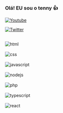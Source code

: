 
### Olá! EU sou o tenny 👍

[![Youtube](https://img.shields.io/badge/YouTube-FF0000?style=for-the-badge&logo=youtube&logoColor=white)](http://www.youtube.com/@tenny9246)

[![Twitter](https://img.shields.io/badge/Twitter-1DA1F2?style=for-the-badge&logo=twitter&logoColor=white)](https://twitter.com/tenny_mcpe?t=dYZ_xvK5cY1ENm8IhliMlw&s=09)


<div style="display: inline_block"><br/>
<img align="center" alt="html" src="https://img.shields.io/badge/HTML-239120?style=for-the-badge&logo=html5&logoColor=white"/>
</div>

<div style="display: inline_block"><br/>
<img align="center" alt="css" src="https://img.shields.io/badge/CSS-239120?&style=for-the-badge&logo=css3&logoColor=white"/>
</div>

<div style="display: inline_block"><br/>
<img align="center" alt="javascript" src="https://img.shields.io/badge/JavaScript-F7DF1E?style=for-the-badge&logo=javascript&logoColor=black"/>
</div>

<div style="display: inline_block"><br/>
<img align="center" alt="nodejs" src="https://img.shields.io/badge/Node.js-43853D?style=for-the-badge&logo=node.js&logoColor=whitek"/>
</div>

<div style="display: inline_block"><br/>
<img align="center" alt="php" src="https://img.shields.io/badge/PHP-777BB4?style=for-the-badge&logo=php&logoColor=white"/>
</div>

<div style="display: inline_block"><br/>
<img align="center" alt="typescript" src="https://img.shields.io/badge/TypeScript-007ACC?style=for-the-badge&logo=typescript&logoColor=white"/>
</div>

<div style="display: inline_block"><br/>
<img align="center" alt="react" src="https://img.shields.io/badge/React_Native-20232A?style=for-the-badge&logo=react&logoColor=61DAFB"/>
</div>
